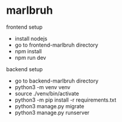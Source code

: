 # marlbruh

frontend setup

- install nodejs
- go to frontend-marlbruh directory
- npm install
- npm run dev

backend setup

- go to backend-marlbruh directory
- python3 -m venv venv
- source ./venv/bin/activate
- python3 -m pip install -r requirements.txt
- python3 manage.py migrate
- python3 manage.py runserver
